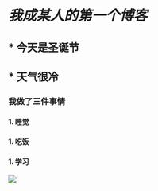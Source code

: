 # *我成某人的第一个博客*
## * **今天是圣诞节**
## * **天气很冷**
### 我做了三件事情
#### 1. 睡觉
#### 1. 吃饭
#### 1. 学习
![](https://www.baidu.com/link?url=Cktd6a8M0hZovKgG40-awQ_uoqWJGNR_gGgM6oDuP4qPGLdXzKJbHR3B6R-2u12LTzKvftz6HJxKQ0Vg1zlBGg9EAHPTFHuKJ59q8cI5ib8xygL-lBbeXIkCf6fJJsJ511A4zM7F3HrsYVGLUvEGX5TZ0wbnaILXbfKhJ2BPgCs6lEFMG3CPbFvrj1YzxDX3uZXHBHpLyUpEFCnvpWsqh5hNPqyDdE9Sat49uWNyA80iZm3IEYkevAy578ZI2VJ8FAqwX4RCs4JtWoP4fhb2wgcLlPwg0i4-0yiAPWxruTRXmhiK6gHsReT8zI-mDRui9sMDzjaRFRIVAGoxv_ovtco1ROlryQYj46zDxZk5jqX_skY0Kbe4sHGskoS7dzHCOK3vTQpwcM6o5S7Kg_5oogVp0duV0mo118b1H2kC7ZCmphouy7_vxku_qVH7CENs0muCBRLzi5CV5cONAl-YYOCwaq4qCGQNonJOGK4wCSgrujrAWiPR8pBVKIOV7grWkC0LqCmkzL0sNgj0CTLtF13W6-lxEz5dGXgv54pvDzLyQVYfEvG3yfC8FcZOALJ1Ju43__T3AqKbBZzawjMiKe11Up2g89gGCrmWY7JP4FWMDZY2-OzIL76uT6F5VKE9YkRtWoop5DyXlwmYakIBoH1VrG-AO8XiVoO_0ijKF0G&click_t=1608905242204&s_info=1312_652&wd=&eqid=a19e6762000684bc000000055fe5ee09)
